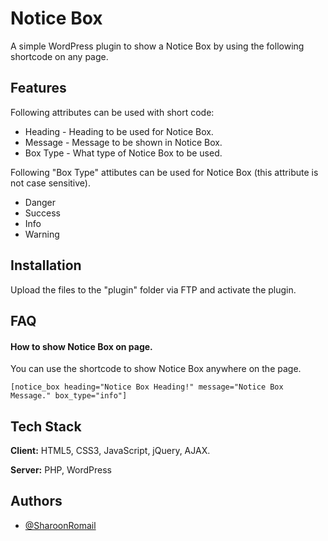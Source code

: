 
# Notice Box

A simple WordPress plugin to show a Notice Box by using the following shortcode on any page.
## Features

Following attributes can be used with short code:

- Heading - Heading to be used for Notice Box.
- Message - Message to be shown in Notice Box.
- Box Type - What type of Notice Box to be used.

Following "Box Type" attibutes can be used for Notice Box (this attribute is not case sensitive).

- Danger
- Success
- Info
- Warning


## Installation

Upload the files to the "plugin" folder via FTP and activate the plugin.
    
## FAQ

#### How to show Notice Box on page.

You can use the shortcode to show Notice Box anywhere on the page.
```
[notice_box heading="Notice Box Heading!" message="Notice Box Message." box_type="info"]
```
## Tech Stack

**Client:** HTML5, CSS3, JavaScript, jQuery, AJAX.

**Server:** PHP, WordPress


## Authors

- [@SharoonRomail](https://github.com/SharoonRomail)
